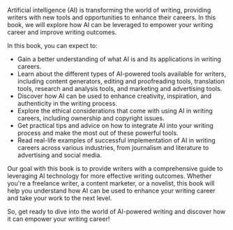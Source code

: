 
Artificial intelligence (AI) is transforming the world of writing, providing writers with new tools and opportunities to enhance their careers. In this book, we will explore how AI can be leveraged to empower your writing career and improve writing outcomes.

In this book, you can expect to:

* Gain a better understanding of what AI is and its applications in writing careers.
* Learn about the different types of AI-powered tools available for writers, including content generators, editing and proofreading tools, translation tools, research and analysis tools, and marketing and advertising tools.
* Discover how AI can be used to enhance creativity, inspiration, and authenticity in the writing process.
* Explore the ethical considerations that come with using AI in writing careers, including ownership and copyright issues.
* Get practical tips and advice on how to integrate AI into your writing process and make the most out of these powerful tools.
* Read real-life examples of successful implementation of AI in writing careers across various industries, from journalism and literature to advertising and social media.

Our goal with this book is to provide writers with a comprehensive guide to leveraging AI technology for more effective writing outcomes. Whether you're a freelance writer, a content marketer, or a novelist, this book will help you understand how AI can be used to enhance your writing career and take your work to the next level.

So, get ready to dive into the world of AI-powered writing and discover how it can empower your writing career!
